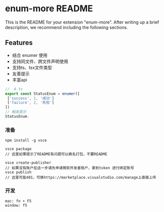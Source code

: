 # enum-more README

This is the README for your extension "enum-more". After writing up a brief description, we recommend including the following sections.

## Features
- 结合 enumer 使用
- 支持同文件、跨文件声明使用
- 支持ts、tsx文件类型
- 友善提示
- 丰富api

 ```javascript
//  A.ts
export const StatusEnum = enumer([
  ['success', 1, '成功']
  ['failure', 2, '失败']
])
// 触发提示
StatusEnum.
 ```


 ### 准备
 
 ```
 npm install -g vsce

 vsce package
 // 这里如果提示了README有问题可以换名打包，不要README

vsce create-publisher
// 如果没有账户在这一步请先申请微软开发者账户、拿到token 进行绑定账号
 vsce publish 
 // 这里可能401，可换https://marketplace.visualstudio.com/manage上直接上传
 ```
### 开发
```
mac: fn + F5
window: f5
```


